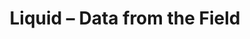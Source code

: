---
title: Liquid – Data from the Field
builder: true
type: coming-soon

# Content section
sections:
  - headerSection
  - servicesSection
  - subscribeSection
  - contactSection
  - mapSection

# Background color
backgroundColor: 
  enable: true
  color: "#15ADE0"

# Background effect
liquidEffect: 
  enable: true
  color1: "#16B5EA"
  color2: "#16B5EA"

---